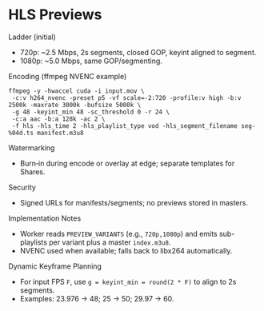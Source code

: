 # HLS Previews

Ladder (initial)
- 720p: ~2.5 Mbps, 2s segments, closed GOP, keyint aligned to segment.
- 1080p: ~5.0 Mbps, same GOP/segmenting.

Encoding (ffmpeg NVENC example)
```
ffmpeg -y -hwaccel cuda -i input.mov \
 -c:v h264_nvenc -preset p5 -vf scale=-2:720 -profile:v high -b:v 2500k -maxrate 3000k -bufsize 5000k \
 -g 48 -keyint_min 48 -sc_threshold 0 -r 24 \
 -c:a aac -b:a 128k -ac 2 \
 -f hls -hls_time 2 -hls_playlist_type vod -hls_segment_filename seg-%04d.ts manifest.m3u8
```

Watermarking
- Burn‑in during encode or overlay at edge; separate templates for Shares.

Security
- Signed URLs for manifests/segments; no previews stored in masters.

Implementation Notes
- Worker reads `PREVIEW_VARIANTS` (e.g., `720p,1080p`) and emits sub-playlists per variant plus a master `index.m3u8`.
- NVENC used when available; falls back to libx264 automatically.

Dynamic Keyframe Planning
- For input FPS `F`, use `g = keyint_min = round(2 * F)` to align to 2s segments.
- Examples: 23.976 → 48; 25 → 50; 29.97 → 60.
